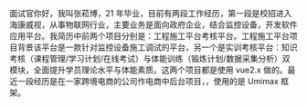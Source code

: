 面试官你好，我叫张菘博，21 年毕业，目前有两段工作经历，第一段是校招进入海康威视，从事物联网行业，主要业务是面向政府企业，结合监控设备，开发软件应用平台。我简历中前两个项目分别是：工程施工平台考核平台。工程施工平台项目背景该平台是一款针对监控设备施工调试的平台，另一个是实训考核平台：知识考核（课程管理/学习计划/在线考试）与体能训练（锻炼计划/数据采集分析）双模块，全面提升学员理论水平与体能素质。这两个项目都是使用 vue2.x 做的。最近一段经历是在一家跨境电商的公司作电商中后台项目，，使用的是 Umimax 框架。
